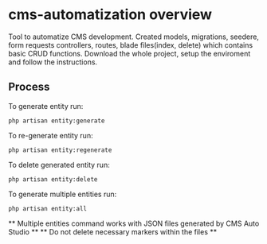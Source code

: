 # cms-automatization overview

Tool to automatize CMS development. Created models, migrations, seedere, form requests controllers, routes, blade files(index, delete) which contains basic CRUD functions.
Download the whole project, setup the enviroment and follow the instructions.

## Process

To generate entity run:

```
php artisan entity:generate
```

To re-generate entity run:

```
php artisan entity:regenerate
```

To delete generated entity run:

```
php artisan entity:delete
```

To generate multiple entities run:

```
php artisan entity:all
```

** Multiple entities command works with JSON files generated by CMS Auto Studio **
** Do not delete necessary markers within the files **
